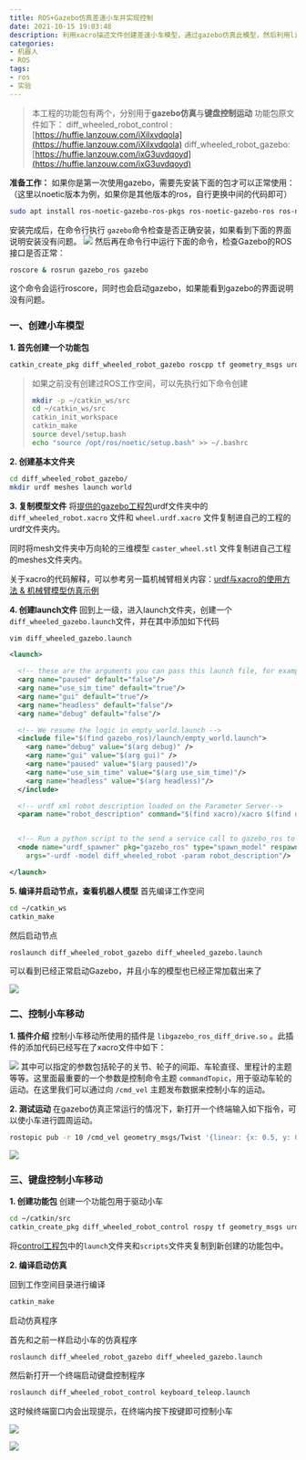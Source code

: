 ```yaml
---
title: ROS+Gazebo仿真差速小车并实现控制
date: 2021-10-15 19:03:48
description: 利用xacro描述文件创建差速小车模型，通过gazebo仿真此模型，然后利用libgazebo_ros_diff_drive.so插件控制小车的运动，最后实现了通过键盘按键，控制gazebo环境中的小车运动。
categories:
- 机器人
- ROS
tags:
- ros
- 实验
---
```




> 本工程的功能包有两个，分别用于**gazebo仿真**与**键盘控制运动**
> 功能包原文件如下：
> diff_wheeled_robot_control : [https://huffie.lanzouw.com/iXilxvdqola](https://huffie.lanzouw.com/iXilxvdqola)
> diff_wheeled_robot_gazebo: [https://huffie.lanzouw.com/ixG3uvdqoyd](https://huffie.lanzouw.com/ixG3uvdqoyd)


**准备工作：**
如果你是第一次使用gazebo，需要先安装下面的包才可以正常使用：
（这里以noetic版本为例，如果你是其他版本的ros，自行更换中间的代码即可）
```bash
sudo apt install ros-noetic-gazebo-ros-pkgs ros-noetic-gazebo-ros ros-noetic-gazebo-msgs ros-noetic-gazebo-plugins ros-noetic-gazebo-ros-control
```
安装完成后，在命令行执行  `gazebo`命令检查是否正确安装，如果看到下面的界面说明安装没有问题。
![](https://img-blog.csdnimg.cn/864b10ed628847a2a3cbe35e15302de1.png?x-oss-process=image/watermark,type_ZHJvaWRzYW5zZmFsbGJhY2s,shadow_50,text_Q1NETiBASGFsZl9B,size_20,color_FFFFFF,t_70,g_se,x_16#pic_center)
然后再在命令行中运行下面的命令，检查Gazebo的ROS接口是否正常：
```bash
roscore & rosrun gazebo_ros gazebo
```
这个命令会运行roscore，同时也会启动gazebo，如果能看到gazebo的界面说明没有问题。

### 一、创建小车模型
**1. 首先创建一个功能包**
```bash
catkin_create_pkg diff_wheeled_robot_gazebo roscpp tf geometry_msgs urdf rviz xacro
```

> 如果之前没有创建过ROS工作空间，可以先执行如下命令创建
> ```bash
> mkdir -p ~/catkin_ws/src
> cd ~/catkin_ws/src
> catkin_init_workspace
> catkin_make
> source devel/setup.bash
> echo "source /opt/ros/noetic/setup.bash" >> ~/.bashrc
> ```

**2. 创建基本文件夹**
```bash
cd diff_wheeled_robot_gazebo/
mkdir urdf meshes launch world
```
**3. 复制模型文件**
将[提供的gazebo工程包](https://huffie.lanzouw.com/ixG3uvdqoyd)urdf文件夹中的 `diff_wheeled_robot.xacro` 文件和 `wheel.urdf.xacro` 文件复制进自己的工程的urdf文件夹内。

同时将mesh文件夹中万向轮的三维模型 `caster_wheel.stl` 文件复制进自己工程的meshes文件夹内。

关于xacro的代码解释，可以参考另一篇机械臂相关内容：[urdf与xacro的使用方法 & 机械臂模型仿真示例](https://blog.csdn.net/weixin_44543463/article/details/120607629)

**4. 创建launch文件**
回到上一级，进入launch文件夹，创建一个`diff_wheeled_gazebo.launch`文件，并在其中添加如下代码
```bash
vim diff_wheeled_gazebo.launch
```

```xml
<launch>

  <!-- these are the arguments you can pass this launch file, for example paused:=true -->
  <arg name="paused" default="false"/>
  <arg name="use_sim_time" default="true"/>
  <arg name="gui" default="true"/>
  <arg name="headless" default="false"/>
  <arg name="debug" default="false"/>

  <!-- We resume the logic in empty_world.launch -->
  <include file="$(find gazebo_ros)/launch/empty_world.launch">
    <arg name="debug" value="$(arg debug)" />
    <arg name="gui" value="$(arg gui)" />
    <arg name="paused" value="$(arg paused)"/>
    <arg name="use_sim_time" value="$(arg use_sim_time)"/>
    <arg name="headless" value="$(arg headless)"/>
  </include>

  <!-- urdf xml robot description loaded on the Parameter Server-->
  <param name="robot_description" command="$(find xacro)/xacro $(find diff_wheeled_robot_gazebo)/urdf/diff_wheeled_robot.xacro" />


  <!-- Run a python script to the send a service call to gazebo_ros to spawn a URDF robot -->
  <node name="urdf_spawner" pkg="gazebo_ros" type="spawn_model" respawn="false" output="screen"
	args="-urdf -model diff_wheeled_robot -param robot_description"/> 

</launch>
```
**5. 编译并启动节点，查看机器人模型**
首先编译工作空间
```bash
cd ~/catkin_ws
catkin_make
```
然后启动节点
```bash
roslaunch diff_wheeled_robot_gazebo diff_wheeled_gazebo.launch
```
可以看到已经正常启动Gazebo，并且小车的模型也已经正常加载出来了

![](https://img-blog.csdnimg.cn/19fad2f5d5d44bc48bdab1fbb5ed3e70.png?x-oss-process=image/watermark,type_ZHJvaWRzYW5zZmFsbGJhY2s,shadow_50,text_Q1NETiBASGFsZl9B,size_20,color_FFFFFF,t_70,g_se,x_16#pic_center)

### 二、控制小车移动
**1. 插件介绍**
控制小车移动所使用的插件是 `libgazebo_ros_diff_drive.so` 。此插件的添加代码已经写在了xacro文件中如下：

![](https://img-blog.csdnimg.cn/e021b13e3e2e47a8b3c5fa2d4b69d70f.png?x-oss-process=image/watermark,type_ZHJvaWRzYW5zZmFsbGJhY2s,shadow_50,text_Q1NETiBASGFsZl9B,size_20,color_FFFFFF,t_70,g_se,x_16#pic_center)
其中可以指定的参数包括轮子的关节、轮子的间距、车轮直径、里程计的主题等等。这里面最重要的一个参数是控制命令主题 `commandTopic`，用于驱动车轮的运动。在这里我们可以通过向 `/cmd_vel` 主题发布数据来控制小车的运动。

**2. 测试运动**
在gazebo仿真正常运行的情况下，新打开一个终端输入如下指令，可以使小车进行圆周运动。

```bash
rostopic pub -r 10 /cmd_vel geometry_msgs/Twist '{linear: {x: 0.5, y: 0, z: 0}, angular: {x: 0, y: 0, z: 0.5}}'
```




![](https://img-blog.csdnimg.cn/55946c35ed2f49d5ad5e0cd642859d1e.png?x-oss-process=image/watermark,type_ZHJvaWRzYW5zZmFsbGJhY2s,shadow_50,text_Q1NETiBASGFsZl9B,size_20,color_FFFFFF,t_70,g_se,x_16#pic_center)


### 三、键盘控制小车移动
**1. 创建功能包**
创建一个功能包用于驱动小车
```bash
cd ~/catkin/src
catkin_create_pkg diff_wheeled_robot_control rospy tf geometry_msgs urdf rviz xacro
```
将[control工程包](https://huffie.lanzouw.com/iXilxvdqola)中的`launch`文件夹和`scripts`文件夹复制到新创建的功能包中。

**2. 编译启动仿真**

回到工作空间目录进行编译
```bash
catkin_make
```
启动仿真程序

首先和之前一样启动小车的仿真程序
```bash
roslaunch diff_wheeled_robot_gazebo diff_wheeled_gazebo.launch
```

然后新打开一个终端启动键盘控制程序

```bash
roslaunch diff_wheeled_robot_control keyboard_teleop.launch
```

这时候终端窗口内会出现提示，在终端内按下按键即可控制小车

![](https://img-blog.csdnimg.cn/3973343d92c0425c9e542db07879effb.png?x-oss-process=image/watermark,type_ZHJvaWRzYW5zZmFsbGJhY2s,shadow_50,text_Q1NETiBASGFsZl9B,size_20,color_FFFFFF,t_70,g_se,x_16#pic_center)

![](https://img-blog.csdnimg.cn/5f7281e28495455285b03f4f075d7306.png?x-oss-process=image/watermark,type_ZHJvaWRzYW5zZmFsbGJhY2s,shadow_50,text_Q1NETiBASGFsZl9B,size_20,color_FFFFFF,t_70,g_se,x_16#pic_center)
